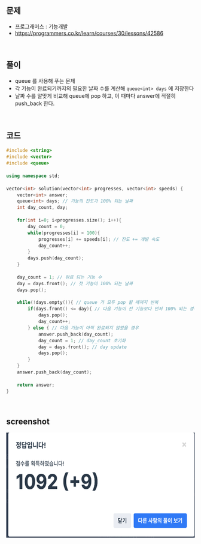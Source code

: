 ## 문제
- 프로그래머스 : 기능개발
- https://programmers.co.kr/learn/courses/30/lessons/42586

<br/>

## 풀이
- queue 를 사용해 푸는 문제
- 각 기능이 완료되기까지의 필요한 날짜 수를 계산해  ``` queue<int> days ``` 에 저장한다
- 날짜 수를 알맞게 비교해 queue에 pop 하고, 이 때마다 answer에 적절히 push_back 한다.


<br/>


## 코드

```c++
#include <string>
#include <vector>
#include <queue>

using namespace std;

vector<int> solution(vector<int> progresses, vector<int> speeds) {
    vector<int> answer;
    queue<int> days; // 기능의 진도가 100% 되는 날짜
    int day_count, day;
    
    for(int i=0; i<progresses.size(); i++){
        day_count = 0;
        while(progresses[i] < 100){
            progresses[i] += speeds[i]; // 진도 += 개발 속도
            day_count++;
        }
        days.push(day_count);
    }
    
    day_count = 1; // 완료 되는 기능 수
    day = days.front(); // 첫 기능이 100% 되는 날짜
    days.pop();
    
    while(!days.empty()){ // queue 가 모두 pop 될 때까지 반복
        if(days.front() <= day){ // 다음 기능이 전 기능보다 먼저 100% 되는 경우
            days.pop();
            day_count++;
        } else { // 다음 기능이 아직 완료되지 않았을 경우
            answer.push_back(day_count);
            day_count = 1; // day_count 초기화
            day = days.front(); // day update
            days.pop();
        }
    }
    answer.push_back(day_count);
    
    return answer;
}
```

<br/>


## screenshot

<img src="./screenshots/prog_기능개발.png" width="600" height="280">
